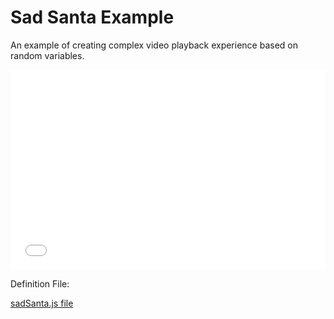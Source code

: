 # Sad Santa Example

An example of creating complex video playback experience based on random variables.

<iframe src="/demos/sad-santa.html" style="width:100%;height:320px;border:none;"></iframe>

Definition File:

[sadSanta.js file](./sad-santa.js ':include :type=code js')